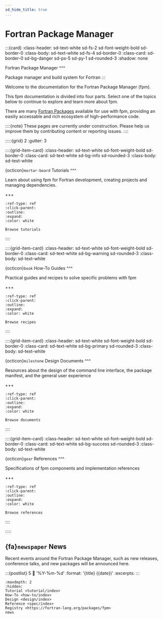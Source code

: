 ```yaml
---
sd_hide_title: true
...
```


# Fortran Package Manager

:::{card}
:class-header: sd-text-white sd-fs-2 sd-font-weight-bold sd-border-0
:class-body: sd-text-white sd-fs-4 sd-border-0
:class-card: sd-border-0 sd-bg-danger sd-px-5 sd-py-1 sd-rounded-3
:shadow: none

Fortran Package Manager
^^^

Package manager and build system for Fortran
:::

Welcome to the documentation for the Fortran Package Manager (fpm).

This fpm documentation is divided into four parts.
Select one of the topics below to continue to explore and learn more about fpm.

There are many [Fortran Packages](https://fortran-lang.org/packages/) available 
for use with fpm, providing an easiliy accessable and rich ecosystem of high-performance code. 

::::{note}
These pages are currently under construction.
Please help us improve them by contributing content or reporting issues.
::::


:::::{grid} 2
:gutter: 3

::::{grid-item-card}
:class-header: sd-text-white sd-font-weight-bold sd-border-0
:class-card: sd-text-white sd-bg-info sd-rounded-3
:class-body: sd-text-white

{octicon}`mortar-board` Tutorials
^^^

Learn about using fpm for Fortran development, creating projects and managing dependencies.

+++
```{button-ref} tutorial
:ref-type: ref
:click-parent:
:outline:
:expand:
:color: white

Browse tutorials
```
::::

::::{grid-item-card}
:class-header: sd-text-white sd-font-weight-bold sd-border-0
:class-card: sd-text-white sd-bg-warning sd-rounded-3
:class-body: sd-text-white

{octicon}`book` How-To Guides
^^^

Practical guides and recipes to solve specific problems with fpm

+++
```{button-ref} how-to
:ref-type: ref
:click-parent:
:outline:
:expand:
:color: white

Browse recipes
```
::::

::::{grid-item-card}
:class-header: sd-text-white sd-font-weight-bold sd-border-0
:class-card: sd-text-white sd-bg-primary sd-rounded-3
:class-body: sd-text-white

{octicon}`milestone` Design Documents
^^^

Resources about the design of the command line interface, the package manifest, and the general user experience

+++
```{button-ref} design
:ref-type: ref
:click-parent:
:outline:
:expand:
:color: white

Browse documents
```
::::

::::{grid-item-card}
:class-header: sd-text-white sd-font-weight-bold sd-border-0
:class-card: sd-text-white sd-bg-success sd-rounded-3
:class-body: sd-text-white

{octicon}`gear` References
^^^

Specifications of fpm components and implementation references

+++
```{button-ref} spec
:ref-type: ref
:click-parent:
:outline:
:expand:
:color: white

Browse references
```
::::

:::::

## {fa}`newspaper` News

Recent events around the Fortran Package Manager, such as new releases, conference talks, and new packages will be announced here.

:::{postlist} 5
:date: '%Y-%m-%d'
:format: '{title} ({date})'
:excerpts:
:::


````{toctree}
:maxdepth: 2
:hidden:
Tutorial <tutorial/index>
How-To <how-to/index>
Design <design/index>
Reference <spec/index>
Registry <https://fortran-lang.org/packages/fpm>
news
````
